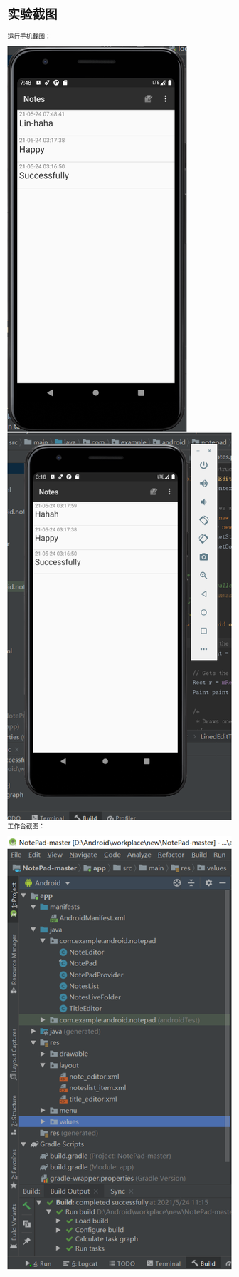 # 实验截图
运行手机截图：

![展示图](https://github.com/Lin-haha/notepad/blob/master/photo/3.png)
![展示图](https://github.com/Lin-haha/notepad/blob/master/photo/phone.png)
工作台截图：

![展示图](https://github.com/Lin-haha/notepad/blob/master/photo/2.png)
